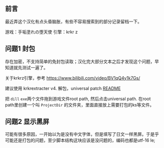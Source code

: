 ## 前言

最近弄这个汉化有点头昏脑胀，有些不容易搜索到的部分记录留档一下。

游戏：手垢塗れの堕天使
引擎：krkr z

## 问题1 封包

存在加密，不支持简单的免封包读取；汉化完大部分文本之后才发现这个问题，早知道就先测试一遍了。

关于krkrz引擎，参考 https://www.bilibili.com/video/BV1qQ4y1k7Gs/

建议使用 krkrextracter v4. 解包，universal patch [README](https://github.com/xmoezzz/KrkrExtract/blob/master/README.md)

把 `dill` `exe`两个文件拖到游戏文件root path, 然后点击universal path. 在root path里创建一个叫 `ProjectDir` 的文件夹，里面直接放上需要打包的ks等文件。

## 问题2 显示黑屏

可能有很多原因，一开始以为是没有中文字体，但是填写了日文一样黑屏。于是乎可能还是打包的问题，至少脚本结构这块应该是没问题的，编码也都是utf-16 le; 


